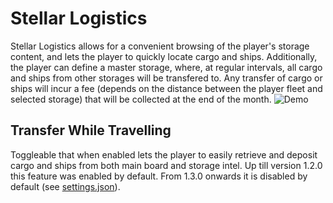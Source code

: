# Stellar Logistics

Stellar Logistics allows for a convenient browsing of the player's storage
content, and lets the player to quickly locate cargo and ships.
Additionally, the player can define a master storage, where, at regular
intervals, all cargo and ships from other storages will be transfered to.
Any transfer of cargo or ships will incur a fee (depends on the distance between
the player fleet and selected storage) that will be collected at the end of the month.
![Demo](https://i.imgur.com/w732zVe.gif)

## Transfer While Travelling

Toggleable that when enabled lets the player to easily retrieve and deposit
cargo and ships from both main board and storage intel.
Up till version 1.2.0 this feature was enabled by default.
From 1.3.0 onwards it is disabled by default (see [settings.json](data/config/settings.json)).
